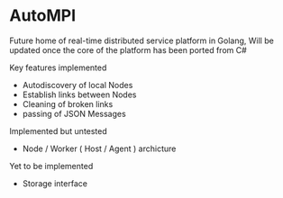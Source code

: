 # AutoMPI

Future home of real-time distributed service platform in Golang, Will be updated once the core of the platform has been ported from C#


Key features implemented
* Autodiscovery of local Nodes
* Establish links between Nodes
* Cleaning of broken links
* passing of JSON Messages 

Implemented but untested
* Node / Worker ( Host / Agent ) archicture 

Yet to be implemented
* Storage interface 
